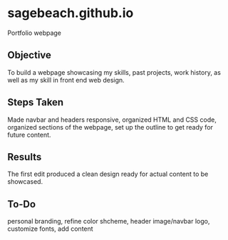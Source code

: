 # sagebeach.github.io
Portfolio webpage

**Objective**
---
To build a webpage showcasing my skills, past projects, work history, as well as my skill in front end web design.

**Steps Taken**
---
Made navbar and headers responsive, organized HTML and CSS code, organized sections of the webpage, set up the outline to get ready for future content.

**Results**
---
The first edit produced a clean design ready for actual content to be showcased.

**To-Do**
---
personal branding, refine color shcheme, header image/navbar logo, customize fonts, add content
